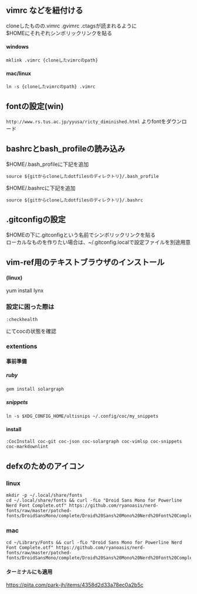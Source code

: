 
## vimrc などを紐付ける

cloneしたものの.vimrc .gvimrc .ctagsが読まれるように  
$HOMEにそれぞれシンボリックリンクを貼る

#### windows

```shell
mklink .vimrc {cloneしたvimrcのpath}
```

#### mac/linux

```shell
ln -s {cloneしたvimrcのpath} .vimrc
```

## fontの設定(win)

`http://www.rs.tus.ac.jp/yyusa/ricty_diminished.html`
よりfontをダウンロード

## bashrcとbash_profileの読み込み

$HOME/.bash_profileに下記を追加
```shell
source ${gitからcloneしたdotfilesのディレクトリ}/.bash_profile
```

$HOME/.bashrcに下記を追加
```shell
source ${gitからcloneしたdotfilesのディレクトリ}/.bashrc
```

## .gitconfigの設定

$HOMEの下に.gitconfigという名前でシンボリックリンクを貼る  
ローカルなものを作りたい場合は、~/.gitconfig.localで設定ファイルを別途用意

## vim-ref用のテキストブラウザのインストール

#### (linux)
yum install lynx

### 設定に困った際は

```vim
:checkhealth
```

にてcocの状態を確認

### extentions

#### 事前準備

##### ruby

```shell
gem install solargraph
```

##### snippets

```shell
ln -s $XDG_CONFIG_HOME/ultisnips ~/.config/coc/my_snippets
```

#### install

```vim
:CocInstall coc-git coc-json coc-solargraph coc-vimlsp coc-snippets coc-markdownlint
```

## defxのためのアイコン

### linux

```shell
mkdir -p ~/.local/share/fonts
cd ~/.local/share/fonts && curl -fLo "Droid Sans Mono for Powerline Nerd Font Complete.otf" https://github.com/ryanoasis/nerd-fonts/raw/master/patched-fonts/DroidSansMono/complete/Droid%20Sans%20Mono%20Nerd%20Font%20Complete.otf
```

### mac

```shell
cd ~/Library/Fonts && curl -fLo "Droid Sans Mono for Powerline Nerd Font Complete.otf" https://github.com/ryanoasis/nerd-fonts/raw/master/patched-fonts/DroidSansMono/complete/Droid%20Sans%20Mono%20Nerd%20Font%20Complete.otf
```

#### ターミナルにも適用
https://qiita.com/park-jh/items/4358d2d33a78ec0a2b5c
